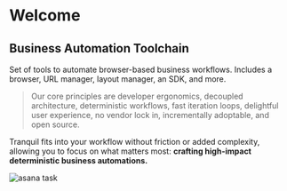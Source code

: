 # Welcome

## Business Automation Toolchain

Set of tools to automate browser-based business workflows. Includes a browser, URL manager, layout manager, an SDK, and more.

> Our core principles are developer ergonomics, decoupled architecture, deterministic workflows, fast iteration loops, delightful user experience, no vendor lock in, incrementally adoptable, and open source.

Tranquil fits into your workflow without friction or added complexity, allowing you to focus on what matters most: **crafting high-impact deterministic business automations.**

<!-- Website: [tranquilhq.dev](https://www.tranquillabs.dev/) -->

![asana task](asana-task.png)
